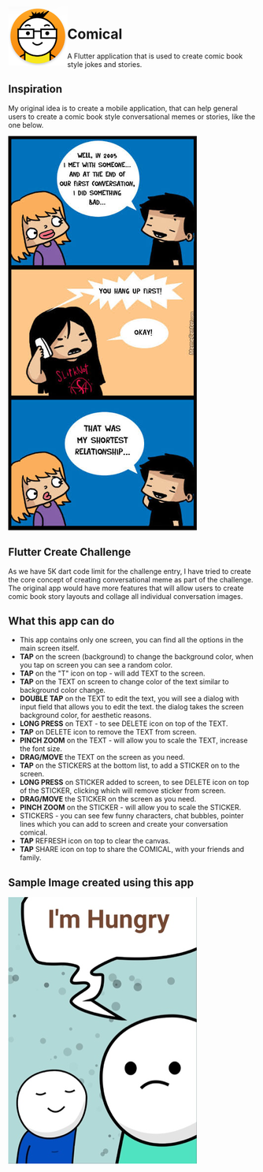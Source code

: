 <img align="left" width="120" height="120" src="/android/app/src/main/res/mipmap-xxxhdpi/ic_launcher.png">

# Comical

A Flutter application that is used to create comic book style jokes and stories.


## Inspiration

My original idea is to create a mobile application, that can help general users to create a comic book
style conversational memes or stories, like the one below.

![Inspiration](/samples/story.jpeg "Comic Story")

## Flutter Create Challenge

As we have 5K dart code limit for the challenge entry, I have tried to create the core concept of creating
conversational meme as part of the challenge. The original app would have more features that will allow
users to create comic book story layouts and collage all individual conversation images.

## What this app can do

- This app contains only one screen, you can find all the options in the main screen itself.
- **TAP** on the screen (background) to change the background color, when you tap on screen you can see a random color.
- **TAP** on the "T" icon on top - will add TEXT to the screen.
- **TAP** on the TEXT on screen to change color of the text similar to background color change.
- **DOUBLE TAP** on the TEXT to edit the text, you will see a dialog with input field that allows you to edit the text.
the dialog takes the screen background color, for aesthetic reasons.
- **LONG PRESS** on TEXT - to see DELETE icon on top of the TEXT.
- **TAP** on DELETE icon to remove the TEXT from screen.
- **PINCH ZOOM** on the TEXT - will allow you to scale the TEXT, increase the font size.
- **DRAG/MOVE** the TEXT on the screen as you need.
- **TAP** on the STICKERS at the bottom list, to add a STICKER on to the screen.
- **LONG PRESS** on STICKER added to screen, to see DELETE icon on top of the STICKER, clicking which will remove sticker from screen.
- **DRAG/MOVE** the STICKER on the screen as you need.
- **PINCH ZOOM** on the STICKER - will allow you to scale the STICKER.
- STICKERS - you can see few funny characters, chat bubbles, pointer lines which you can add to screen and create your conversation comical.
- **TAP** REFRESH icon on top to clear the canvas.
- **TAP** SHARE icon on top to share the COMICAL, with your friends and family.

## Sample Image created using this app
![Comical Sample](/samples/sample.jpg "Comical")
